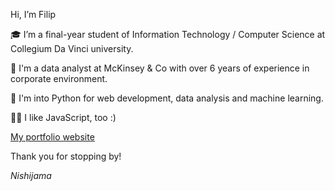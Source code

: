 Hi, I’m Filip

🎓 I’m a final-year student of Information Technology / Computer Science at Collegium Da Vinci university.

👔 I'm a data analyst at McKinsey & Co with over 6 years of experience in corporate environment.

🐍 I'm into Python for web development, data analysis and machine learning.

👨‍💻 I like JavaScript, too :)

[My portfolio website](https://nishijama.github.io/)


Thank you for stopping by!

*Nishijama*



<!---
Nishijama/Nishijama is a ✨ special ✨ repository because its `README.md` (this file) appears on your GitHub profile.
You can click the Preview link to take a look at your changes.
--->
